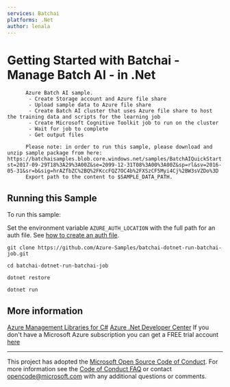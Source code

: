 ```yaml
---
services: Batchai
platforms: .Net
author: lenala
---
```


# Getting Started with Batchai - Manage Batch AI - in .Net #

          Azure Batch AI sample.
           - Create Storage account and Azure file share
           - Upload sample data to Azure file share
           - Create Batch AI cluster that uses Azure file share to host the training data and scripts for the learning job
           - Create Microsoft Cognitive Toolkit job to run on the cluster
           - Wait for job to complete
           - Get output files
         
          Please note: in order to run this sample, please download and unzip sample package from here: https://batchaisamples.blob.core.windows.net/samples/BatchAIQuickStart.zip?st=2017-09-29T18%3A29%3A00Z&se=2099-12-31T08%3A00%3A00Z&sp=rl&sv=2016-05-31&sr=b&sig=hrAZfbZC%2BQ%2FKccFQZ7OC4b%2FXSzCF5Myi4Cj%2BW3sVZDo%3D
          Export path to the content to $SAMPLE_DATA_PATH.


## Running this Sample ##

To run this sample:

Set the environment variable `AZURE_AUTH_LOCATION` with the full path for an auth file. See [how to create an auth file](https://github.com/Azure/azure-sdk-for-net/blob/Fluent/AUTH.md).

    git clone https://github.com/Azure-Samples/batchai-dotnet-run-batchai-job.git

    cd batchai-dotnet-run-batchai-job

    dotnet restore

    dotnet run

## More information ##

[Azure Management Libraries for C#](https://github.com/Azure/azure-sdk-for-net/tree/Fluent)
[Azure .Net Developer Center](https://azure.microsoft.com/en-us/develop/net/)
If you don't have a Microsoft Azure subscription you can get a FREE trial account [here](http://go.microsoft.com/fwlink/?LinkId=330212)

---

This project has adopted the [Microsoft Open Source Code of Conduct](https://opensource.microsoft.com/codeofconduct/). For more information see the [Code of Conduct FAQ](https://opensource.microsoft.com/codeofconduct/faq/) or contact [opencode@microsoft.com](mailto:opencode@microsoft.com) with any additional questions or comments.